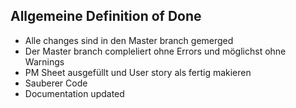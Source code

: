 ## Allgemeine Definition of Done

* Alle changes sind in den Master branch gemerged
* Der Master branch compleliert ohne Errors und möglichst ohne Warnings
* PM Sheet ausgefüllt und User story als fertig makieren
* Sauberer Code 
* Documentation updated

